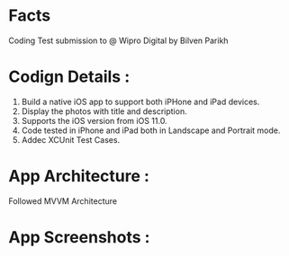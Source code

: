 # Facts
Coding Test submission to @ Wipro Digital by Bilven Parikh

# Codign Details :
1. Build a native iOS app to support both iPHone and iPad devices.
2. Display the photos with title and description.
3. Supports the iOS version from iOS 11.0.
4. Code tested in iPhone and iPad both in Landscape and Portrait mode.
5. Addec XCUnit Test Cases.

# App Architecture :

Followed MVVM Architecture

# App Screenshots :


